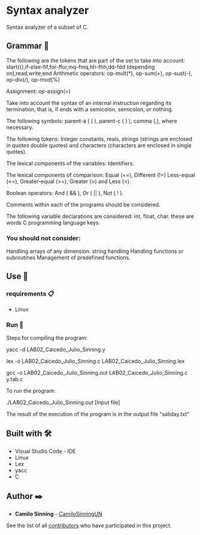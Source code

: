 # Syntax analyzer

Syntax analyzer of a subset of C.

## Grammar 🔏

The following are the tokens that are part of the set to take into account:
start({),if-else-fif,for-ffor,mq-fmq,hh-fhh,dd-fdd (depending on),read,write,end
Arithmetic operators: op-mult(*), op-sum(+), op-sust(-), op-div(/), op-mod(%)

Assignment: op-assign(=)

Take into account the syntax of an internal instruction regarding its termination, that is, if
ends with a semicolon, semicolon, or nothing.

The following symbols: parent-a ( ( ), parent-c ( ) ), comma (,), where necessary.

The following tokens: Integer constants, reals, strings (strings are enclosed in quotes
double quotes) and characters (characters are enclosed in single quotes).

The lexical components of the variables: Identifiers.

The lexical components of comparison: Equal (==), Different (!=) Less-equal (<=),
Greater-equal (>=), Greater (>) and Less (<).

Boolean operators: And ( && ), Or ( || ), Not ( ! ).

Comments within each of the programs should be considered.

The following variable declarations are considered: int, float, char. these are words
C programming language keys.

### **You should not consider:**

Handling arrays of any dimension.
string handling
Handling functions or subroutines
Management of predefined functions.

## Use 🚀

### requirements 📋

* Linux

### Run 🔧

Steps for compiling the program:

yacc -d LAB02_Caicedo_Julio_Sinning.y

lex -o LAB02_Caicedo_Julio_Sinning.c LAB02_Caicedo_Julio_Sinning.lex

gcc -o LAB02_Caicedo_Julio_Sinning.out LAB02_Caicedo_Julio_Sinning.c y.tab.c

To run the program:

./LAB02_Caicedo_Julio_Sinning.out [Input file]

The result of the execution of the program is in the output file "saliday.txt"

## Built with 🛠️

* Visual Studio Code - IDE
* Linux
* Lex
* yacc
* C

## Author ✒️

* **Camilo Sinning** - [CamiloSinningUN](https://github.com/CamiloSinningUN)

See the list of all [contributors](https://github.com/CamiloSinningUN/SyntaxAnalyzer/contributors) who have participated in this project.
